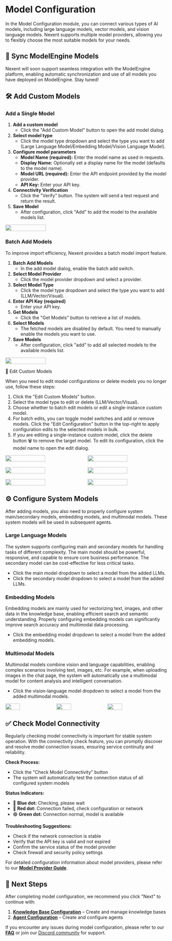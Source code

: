 # Model Configuration

In the Model Configuration module, you can connect various types of AI models, including large language models, vector models, and vision language models. Nexent supports multiple model providers, allowing you to flexibly choose the most suitable models for your needs.

## 🔄 Sync ModelEngine Models

Nexent will soon support seamless integration with the ModelEngine platform, enabling automatic synchronization and use of all models you have deployed on ModelEngine. Stay tuned!

## 🛠️ Add Custom Models

### Add a Single Model

1. **Add a custom model**
   - Click the "Add Custom Model" button to open the add model dialog.
2. **Select model type**
   - Click the model type dropdown and select the type you want to add (Large Language Model/Embedding Model/Vision Language Model).
3. **Configure model parameters**
   - **Model Name (required):** Enter the model name as used in requests.
   - **Display Name:** Optionally set a display name for the model (defaults to the model name).
   - **Model URL (required):** Enter the API endpoint provided by the model provider.
   - **API Key:** Enter your API key.
4. **Connectivity Verification**
   - Click the "Verify" button. The system will send a test request and return the result.
5. **Save Model**
   - After configuration, click "Add" to add the model to the available models list.
<div style="display: flex; justify-content: left;">
  <img src="./assets/model/add-model.png" style="width: 50%; height: auto;" />
</div>

### Batch Add Models

To improve import efficiency, Nexent provides a batch model import feature.

1. **Batch Add Models**
   - In the add model dialog, enable the batch add switch.
2. **Select Model Provider**
   - Click the model provider dropdown and select a provider.
3. **Select Model Type**
   - Click the model type dropdown and select the type you want to add (LLM/Vector/Visual).
4. **Enter API Key (required)**
   - Enter your API key.
5. **Get Models**
   - Click the "Get Models" button to retrieve a list of models.
6. **Select Models**
   - The fetched models are disabled by default. You need to manually enable the models you want to use.
7. **Save Models**
   - After configuration, click "add" to add all selected models to the available models list.

<div style="display: flex; justify-content: left;">
  <img src="./assets/model/add-model-batch.png" style="width: 50%; height: auto;" />
</div>

🔧 Edit Custom Models

When you need to edit model configurations or delete models you no longer use, follow these steps:

1. Click the "Edit Custom Models" button.
2. Select the model type to edit or delete (LLM/Vector/Visual).
3. Choose whether to batch edit models or edit a single-instance custom model.
4. For batch edits, you can toggle model switches and add or remove models. Click the "Edit Configuration" button in the top-right to apply configuration edits to the selected models in bulk.
5. If you are editing a single-instance custom model, click the delete button 🗑️ to remove the target model. To edit its configuration, click the model name to open the edit dialog.

<div style="display: flex; gap: 8px;">
  <img src="./assets/model/edit-model-1.png" style="width: 50%; height: 100%;" />
  <img src="./assets/model/edit-model-2.png" style="width: 50%; height: 80%;" />
</div>
<br>
<div style="display: flex; gap: 8px;">
  <img src="./assets/model/edit-model-3.png" style="width: 50%; height: 100%;" />
  <img src="./assets/model/edit-model-4.png" style="width: 50%; height: 80%;" />
</div>
<br>
<div style="display: flex; gap: 8px;">
  <img src="./assets/model/edit-model-5.png" style="width: 50%; height: 100%;" />
  <img src="./assets/model/edit-model-6.png" style="width: 50%; height: 80%;" />
</div>


## ⚙️ Configure System Models

After adding models, you also need to properly configure system main/secondary models, embedding models, and multimodal models. These system models will be used in subsequent agents.

### Large Language Models

The system supports configuring main and secondary models for handling tasks of different complexity. The main model should be powerful, responsive, and capable to ensure core business performance. The secondary model can be cost-effective for less critical tasks.
- Click the main model dropdown to select a model from the added LLMs.
- Click the secondary model dropdown to select a model from the added LLMs.

### Embedding Models

Embedding models are mainly used for vectorizing text, images, and other data in the knowledge base, enabling efficient search and semantic understanding. Properly configuring embedding models can significantly improve search accuracy and multimodal data processing.
- Click the embedding model dropdown to select a model from the added embedding models.

### Multimodal Models

Multimodal models combine vision and language capabilities, enabling complex scenarios involving text, images, etc. For example, when uploading images in the chat page, the system will automatically use a multimodal model for content analysis and intelligent conversation.
- Click the vision-language model dropdown to select a model from the added multimodal models.

<div style="display: flex; gap: 8px;">
  <img src="./assets/model/select-model-1.png" style="width: 30%; height: 100%;" />
  <img src="./assets/model/select-model-2.png" style="width: 30%; height: 100%;" />
  <img src="./assets/model/select-model-3.png" style="width: 30%; height: 100%;" />
</div>

## ✅ Check Model Connectivity

Regularly checking model connectivity is important for stable system operation. With the connectivity check feature, you can promptly discover and resolve model connection issues, ensuring service continuity and reliability.

**Check Process:**
- Click the "Check Model Connectivity" button
- The system will automatically test the connection status of all configured system models

**Status Indicators:**
- 🔵 **Blue dot:** Checking, please wait
- 🔴 **Red dot:** Connection failed, check configuration or network
- 🟢 **Green dot:** Connection normal, model is available

**Troubleshooting Suggestions:**
- Check if the network connection is stable
- Verify that the API key is valid and not expired
- Confirm the service status of the model provider
- Check firewall and security policy settings

For detailed configuration information about model providers, please refer to our **[Model Provider Guide](../getting-started/model-providers)**.

## 🚀 Next Steps

After completing model configuration, we recommend you click "Next" to continue with:

1. **[Knowledge Base Configuration](./knowledge-base-configuration)** – Create and manage knowledge bases
2. **[Agent Configuration](./agent-configuration)** – Create and configure agents

If you encounter any issues during model configuration, please refer to our **[FAQ](../getting-started/faq)** or join our [Discord community](https://discord.gg/tb5H3S3wyv) for support. 